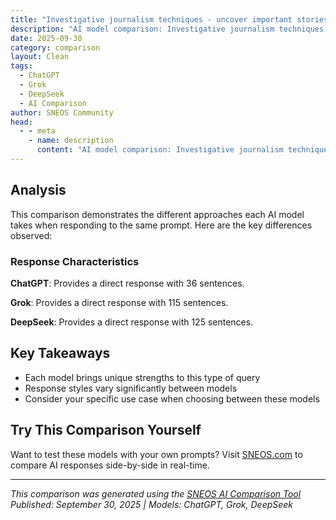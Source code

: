 ```yaml
---
title: "Investigative journalism techniques - uncover important stories"
description: "AI model comparison: Investigative journalism techniques - uncover important stories..."
date: 2025-09-30
category: comparison
layout: Clean
tags:
  - ChatGPT
  - Grok
  - DeepSeek
  - AI Comparison
author: SNEOS Community
head:
  - - meta
    - name: description
      content: "AI model comparison: Investigative journalism techniques - uncover important stories..."
---
```


<ChatComparison
  title="Investigative journalism techniques - uncover important stories"
  prompt="Investigative journalism techniques - uncover important stories"
  :responses='{"ChatGPT": "Investigative journalism is a critical discipline that involves in-depth research, analysis, and reporting to uncover important, often hidden, stories that have significant public interest. Here are some essential techniques used by investigative journalists to uncover important stories:\n\n### 1. **Research and Background Gathering**\n- **Start with a broad topic**: Understand the context and background of the issue.\n- **Review existing information**: Use databases, archives, government records, academic papers, and previous news reports.\n- **Analyze public records**: Court documents, corporate filings, property records, and financial disclosures can provide valuable leads.\n\n### 2. **Developing a Hypothesis**\n- Formulate a working theory based on preliminary information.\n- Identify what you need to prove or disprove to establish the story\u2019s credibility.\n\n### 3. **Data Analysis**\n- Use spreadsheets, databases, and data analysis software to sift through large amounts of data.\n- Look for patterns, inconsistencies, or anomalies that might indicate wrongdoing or hidden stories.\n- Employ FOIA (Freedom of Information Act) requests and similar mechanisms worldwide to obtain government data.\n\n### 4. **Source Cultivation**\n- Build relationships with insiders and whistleblowers.\n- Protect sources by ensuring anonymity when necessary.\n- Verify information received by cross-checking through multiple sources.\n\n### 5. **Interviewing**\n- Prepare thorough, open-ended questions.\n- Be persistent but respectful to encourage sources to share more.\n- Record and document interviews meticulously.\n\n### 6. **Undercover Work**\n- Use discretion and legality to uncover stories that cannot be revealed through ordinary reporting.\n- Employ hidden cameras, undercover identities, or secret recordings where justified and legal.\n\n### 7. **Collaboration**\n- Work with other journalists, news organizations, or watchdog groups to pool resources and expertise.\n- Share and compare findings to enhance the investigation\u2019s depth and credibility.\n\n### 8. **Verification and Fact-Checking**\n- Rigorously confirm facts with multiple independent sources.\n- Avoid rushing to publish without thorough validation.\n\n### 9. **Storytelling**\n- Present complex information clearly and compellingly.\n- Use narratives, visuals, and multimedia tools to engage the audience.\n\n### 10. **Ethical Considerations**\n- Maintain high ethical standards to build trust and credibility.\n- Balance the public\u2019s right to know against privacy and legal constraints.\n\n### Tools and Resources\n- Public records databases (PACER, SEC EDGAR, local government portals)\n- Data tools (Excel, SQL, Python, R for data scraping and analysis)\n- FOIA and equivalent legal request platforms\n- Digital security tools (VPNs, encrypted communication apps)\n- Collaborative platforms (Google Docs, secure messaging)\n\n---\n\nBy combining these techniques, investigative journalists can systematically uncover important stories that might otherwise remain hidden, leading to accountability and positive social change.", "Grok": "Investigative journalism is a powerful form of reporting that seeks to uncover hidden truths, expose corruption, and hold powerful individuals or institutions accountable. It often involves in-depth research, persistence, and a commitment to public interest. Below are key techniques and strategies for uncovering important stories as an investigative journalist:\n\n### 1. **Identify a Story Worth Investigating**\n - **Look for Anomalies**: Pay attention to inconsistencies, unusual patterns, or unexplained events in public records, news stories, or community issues.\n - **Follow Tips and Leads**: Build a network of sources, including whistleblowers, insiders, and concerned citizens, who might provide information about potential wrongdoing.\n - **Focus on Public Interest**: Choose stories that impact a large number of people, reveal systemic issues, or expose abuses of power (e.g., corruption, environmental harm, or human rights violations).\n - **Monitor Power Structures**: Investigate government agencies, corporations, or influential individuals to uncover misuse of authority or resources.\n\n### 2. **Develop a Hypothesis**\n - Formulate a clear idea of what you believe is happening based on initial evidence or tips. For example, \u201CIs this company illegally dumping waste into local rivers?\u201D\n - Be prepared to adjust or abandon your hypothesis if the evidence leads elsewhere. Avoid confirmation bias by seeking facts, not just proof of your assumptions.\n\n### 3. **Build a Strong Foundation of Research**\n - **Public Records**: Access government documents, court filings, property records, financial reports, and other publicly available information using tools like Freedom of Information Act (FOIA) requests.\n - **Data Analysis**: Use datasets (e.g., crime statistics, budget reports) to identify trends or discrepancies. Tools like Excel, Tableau, or programming languages (e.g., Python or R) can help analyze large volumes of data.\n - **Background Research**: Study the history, context, and key players related to your story. Use academic papers, news archives, and credible websites to gain a deeper understanding.\n - **Open-Source Intelligence (OSINT)**: Leverage social media, satellite imagery, and online databases to gather information (e.g., using tools like Bellingcat or Maltego).\n\n### 4. **Cultivate and Protect Sources**\n - **Build Trust**: Develop relationships with sources by being transparent about your intentions and demonstrating credibility. Show empathy and respect their concerns.\n - **Protect Anonymity**: Use encrypted communication tools like Signal or ProtonMail, secure document-sharing platforms like SecureDrop, and other methods to protect your sources\u2019 identities.\n - **Verify Information**: Cross-check tips and information provided by sources with independent evidence to avoid being misled or used for personal agendas.\n - **Whistleblower Outreach**: Actively seek out insiders who might be willing to expose wrongdoing, but ensure you understand the legal risks they face and take steps to protect them.\n\n### 5. **Conduct In-Depth Interviews**\n - **Prepare Thoroughly**: Research your interviewee beforehand to ask informed and specific questions. Avoid generic or easily dodged queries.\n - **Ask Open-Ended Questions**: Encourage detailed responses by asking \u201Chow\u201D or \u201Cwhy\u201D instead of yes/no questions.\n - **Follow Up**: Dig deeper by asking clarifying questions or challenging vague or evasive answers.\n - **Document Everything**: Record interviews (with permission) or take detailed notes to ensure accuracy. Be aware of legal considerations regarding recordings in your jurisdiction.\n\n### 6. **Follow the Money**\n - Many investigative stories involve financial wrongdoing. Trace money flows to uncover corruption, fraud, or misuse of funds.\n - Use tools like corporate filings, tax records, or campaign finance databases to identify suspicious transactions or conflicts of interest.\n - Collaborate with financial experts or forensic accountants if needed to interpret complex data.\n\n### 7. **Use Undercover Techniques (Ethically)**\n - In some cases, going undercover might be necessary to expose hidden truths (e.g., infiltrating an organization or posing as a customer). However, this must be done ethically and often with legal advice.\n - Weigh the public interest against potential harm. Ensure the story\u2019s importance justifies the means, and follow journalistic codes of ethics (e.g., SPJ Code of Ethics).\n - Be transparent with your audience about your methods when the story is published, if it\u2019s safe to do so.\n\n### 8. **Collaborate with Other Journalists or Organizations**\n - Partner with other reporters, newsrooms, or investigative networks (e.g., ICIJ, ProPublica) to pool resources, share expertise, and tackle large-scale stories.\n - Collaboration can provide access to specialized skills, such as data journalism or legal expertise, and can amplify the story\u2019s impact through wider distribution.\n\n### 9. **Verify and Fact-Check Rigorously**\n - Double-check every piece of information with multiple, independent sources to avoid errors or misinformation.\n - Use primary sources whenever possible (e.g., original documents or firsthand accounts) rather than relying solely on secondary reports.\n - Be skeptical of official narratives or press releases; seek raw data or unfiltered evidence instead.\n - Engage experts to review technical or complex information (e.g., scientific claims or legal documents).\n\n### 10. **Anticipate and Overcome Obstacles**\n - **Legal Challenges**: Be aware of laws related to defamation, privacy, and access to information. Consult with legal counsel if you\u2019re dealing with sensitive material or anticipate pushback.\n - **Stonewalling**: Expect resistance from powerful entities. Use persistence, alternative sources, and legal tools like FOIA to overcome barriers.\n - **Threats and Intimidation**: Protect yourself by working in teams, securing your digital presence (e.g., two-factor authentication, VPNs), and knowing your rights as a journalist.\n - **Resource Constraints**: Investigative journalism is time-intensive. Secure funding through grants, crowdfunding, or partnerships to sustain long-term projects.\n\n### 11. **Tell a Compelling Story**\n - Once you\u2019ve gathered evidence, craft a narrative that engages readers or viewers. Focus on the human impact of the issue to make it relatable.\n - Use clear, concise language to explain complex issues. Avoid jargon or overly technical terms unless necessary, and provide context for clarity.\n - Incorporate visuals (e.g., infographics, photos, videos) to support your findings and make the story more accessible.\n - Ensure your story answers key questions: Who is affected? What is happening? Why does it matter? How was it uncovered?\n\n### 12. **Prepare for Impact and Follow-Up**\n - Anticipate the consequences of your story, including potential backlash, legal action, or policy changes. Be ready to defend your work with evidence.\n - Engage with your audience after publication to answer questions and provide updates as the story develops.\n - Follow up on the story to track outcomes, such as reforms or accountability measures, and report on any further developments.\n\n### 13. **Leverage Technology and Tools**\n - **Data Journalism Tools**: Use software like Tableau, Google Sheets, or OCR tools to process and visualize data.\n - **Secure Communication**: Protect your data and sources with encryption tools (e.g., VeraCrypt for files, Signal for messaging).\n - **Web Scraping**: Extract data from websites using tools like BeautifulSoup or Scrapy when public records are not easily accessible.\n - **Digital Forensics**: Recover or analyze digital evidence, such as deleted files or metadata, to support your investigation.\n\n### 14. **Adhere to Ethical Standards**\n - Maintain integrity by avoiding conflicts of interest, respecting privacy where appropriate, and being transparent about your methods.\n - Avoid sensationalism; focus on facts rather than speculation or exaggeration.\n - Consider the potential harm your story might cause to innocent individuals and take steps to minimize it.\n\n### 15. **Stay Persistent and Resilient**\n - Investigative journalism often takes months or years. Stay committed to the process, even when facing dead ends or resistance.\n - Develop emotional resilience to handle high-pressure situations, threats, or the emotional toll of covering sensitive topics.\n\n### Examples of Impactful Investigative Stories\n- **Watergate Scandal (1972-1974)**: Bob Woodward and Carl Bernstein of The Washington Post uncovered political espionage and corruption, leading to President Nixon\u2019s resignation.\n- **Panama Papers (2016)**: A global collaboration led by the International Consortium of Investigative Journalists (ICIJ) exposed offshore tax havens used by the wealthy and powerful.\n- **Flint Water Crisis (2014-2016)**: Local journalists and activists revealed lead contamination in Flint, Michigan\u2019s water supply, prompting national attention and policy changes.\n\nBy mastering these techniques and maintaining a relentless pursuit of truth, investigative journalists can uncover stories that drive change, inform the public, and hold power to account.", "DeepSeek": "Of course. Investigative journalism is the bedrock of a functioning democracy, holding power to account and giving voice to the voiceless. It\u0027s a meticulous, often slow process of uncovering information that someone, somewhere, does not want published.\n\nHere is a comprehensive guide to the techniques used to uncover important stories, broken down into a step-by-step framework.\n\n---\n\n### **Phase 1: The Genesis - Finding the Story**\n\nBefore you can investigate, you need a lead. Important stories don\u0027t always arrive as a tip; they often start as a faint signal.\n\n**Techniques:**\n\n1. **Follow Your Curiosity:** Read widely, not just news, but academic papers, trade publications, and local government agendas. Ask simple, powerful questions: **\u0022Who benefits from this?\u0022 \u0022Why is this happening this way?\u0022 \u0022Has anyone checked this?\u0022**\n2. **Cultivate Sources:** This is your most valuable asset. Don\u0027t just talk to people when you need something. Build a wide network:\n * **Whistleblowers:** People inside an organization with a guilty conscience or a sense of justice.\n * **Beat Reporting:** Being a regular presence in courts, police stations, or council meetings builds trust and gets people talking to you casually.\n * **\u0022The Cop on the Beat\u0022:** Low and mid-level officials often see the problems firsthand and are more willing to talk than senior leadership.\n3. **Data Mining \u0026 Analysis:** Look for patterns in public data.\n * **Campaign Finance:** Who is funding politicians, and what do those donors get in return?\n * **Public Procurement:** Are government contracts consistently awarded to the same few companies?\n * **Court Records:** Look for lawsuits against a company or individual\u2014they are a treasure trove of allegations and evidence.\n * **Inspect Regulatory Filings:** SEC filings (for public companies), environmental permits, safety inspection reports.\n4. **Localize National Stories:** Is a national issue (e.g., opioid crisis, housing shortage, pollution) happening in a unique or severe way in your community? Tell that local story.\n\n---\n\n### **Phase 2: The Blueprint - Planning the Investigation**\n\nA haphazard investigation wastes time and can be legally risky.\n\n**Techniques:**\n\n1. **Hypothesis Formulation:** Don\u0027t go in with a conclusion, but with a testable hypothesis. *e.g., \u0022Hypothesis: Local Company X is illegally dumping waste into the river, and the environmental agency is failing to enforce the rules.\u0022*\n2. **Source Mapping:** Identify all potential sources of information.\n * **Human Sources:** Who are the key players? (Insiders, experts, regulators, victims).\n * **Paper/Digital Trail:** What documents could prove this? (Permits, internal emails, invoices, databases).\n * Create a visual map of the people and organizations involved and their relationships.\n3. **FOIA (Freedom of Information Act) / Public Records Requests:** This is a core weapon. Be specific, cite the law, and be prepared to appeal denials. Request:\n * Emails and calendars of public officials.\n * Internal reports and audits.\n * Contractual agreements.\n * 911 call logs, police body cam footage.\n4. **Legal \u0026 Ethical Risk Assessment:** Consult with your editor and potentially a lawyer.\n * What are the libel/defamation risks?\n * Are you dealing with confidential sources? How will you protect them?\n * What are the physical safety risks to you and your sources?\n\n---\n\n### **Phase 3: The Dig - Gathering Evidence**\n\nThis is the painstaking work of reporting. Your goal is to collect so much evidence that the story tells itself.\n\n**Techniques:**\n\n1. **The Document Trail:** \u0022If it isn\u0027t written down, it didn\u0027t happen.\u0022 Find the paper.\n * **The \u0022Golden Roll\u0022:** Look for one document that summarizes the issue (an audit, a leaked report, a pivotal contract).\n * **Data Journalism:** Clean and analyze datasets. Use tools like Excel, SQL, or Python to find outliers, trends, and correlations. *Example: Cross-referencing a database of political donations with a database of city contracts.*\n * **Follow the Money:** Trace funds through budgets, grants, and shell companies. Use corporate registries to uncover beneficial ownership.\n2. **Human Source Interviews:**\n * **The Staggered Approach:** Start with peripheral sources (experts, former employees) to build context before approaching the main subjects or adversaries.\n * **The \u0022Dumb Reporter\u0022 Act:** Ask open-ended questions and let the source talk. Silence is your friend.\n * **On-the-Record vs. Off-the-Record:** Know the rules. \u0022Off-the-record\u0022 means you cannot publish the information. \u0022On background\u0022 means you can use the info but not attribute it to the source by name (e.g., \u0022according to a senior official\u0022).\n * **The Confrontational Interview:** When you interview the subject of your investigation, be prepared. Have your documents with you. Ask direct, factual questions and give them a full and fair chance to respond.\n3. **Digital Forensics \u0026 Open-Source Intelligence (OSINT):**\n * **Social Media Scraping:** A person\u0027s or company\u0027s social media can reveal connections, locations, and contradictions to their official statements.\n * **Metadata Analysis:** Photo and document metadata can reveal creation dates, authors, and locations.\n * **Google Earth/Street View:** To verify locations, track changes over time, or document physical conditions.\n4. **Physical Observation \u0026 \u0022Doorstepping\u0022:**\n * **Stakeouts:** To document activity, count traffic, or observe meetings.\n * **Field Visits:** Go to the location. If you\u0027re investigating a polluted site, go there, take photos, and talk to neighbors.\n\n---\n\n### **Phase 4: The Construction - Writing and Presenting**\n\nThe most well-reported story is useless if it\u0027s not clear, compelling, and bulletproof.\n\n**Techniques:**\n\n1. **The Narrative:** Weave the facts into a compelling story. Use characters, scenes, and a clear chronology. Show, don\u0027t just tell.\n2. **The \u0022Show Your Work\u0022 Principle:** Be transparent about your methodology. \u0022A review of 500 pages of court records reveals...\u0022 or \u0022An analysis of state data shows...\u0022 This builds credibility.\n3. **Multimedia Presentation:** Use visuals to make complex data understandable.\n * **Interactive Graphics:** For maps, networks of connections, or financial flows.\n * **Video and Audio:** Use clips from interviews or ambient sound from locations.\n * **Document Cloud:** Embed the original documents so the public can see the proof for themselves.\n4. **Rigorous Fact-Checking:** Every single fact, name, date, and number must be verified by at least two independent sources. Have a colleague or dedicated fact-checker tear your draft apart.\n5. **The Rebuttal:** Include the full, fair, and prominent response from the subject of your investigation. Their denial or explanation is part of the story.\n\n---\n\n### **Core Principles to Live By**\n\n* **Corroboration:** One source is not a story. Two is better. Three is solid. Find documents to back up human sources, and vice-versa.\n* **No Surprises:** Always contact every key person or organization mentioned in your story for comment before publication. This is both ethical and practical\u2014it often elicits crucial new information.\n* **Patience and Persistence:** Investigations take time. Dead ends are common. The key is to keep digging.\n* **Ethical Integrity:** Your credibility is everything. Be fair, accurate, and transparent. Protect your confidential sources at all costs.\n\n**Famous Example:** The Watergate scandal, uncovered by Bob Woodward and Carl Bernstein, used almost all of these techniques: cultivating a deep background source (\u0022Deep Throat\u0022), following the money (campaign finance), document analysis, and relentless door-stepping and interviewing.\n\nBy systematically applying these techniques, journalists transform whispers and suspicions into documented, public truth that can change laws, topple corrupt leaders, and make society more just."}' 
  published-date="17:14"
/>

## Analysis

This comparison demonstrates the different approaches each AI model takes when responding to the same prompt. Here are the key differences observed:

### Response Characteristics

**ChatGPT**: Provides a direct response with 36 sentences. 

**Grok**: Provides a direct response with 115 sentences. 

**DeepSeek**: Provides a direct response with 125 sentences. 

## Key Takeaways

- Each model brings unique strengths to this type of query
- Response styles vary significantly between models
- Consider your specific use case when choosing between these models

## Try This Comparison Yourself

Want to test these models with your own prompts? Visit [SNEOS.com](https://sneos.com) to compare AI responses side-by-side in real-time.

---

*This comparison was generated using the [SNEOS AI Comparison Tool](https://sneos.com)*
*Published: September 30, 2025 | Models: ChatGPT, Grok, DeepSeek*
